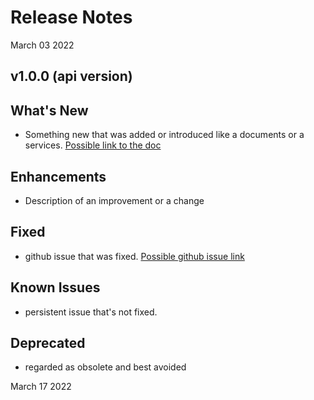 # Release Notes

March 03 2022

## v1.0.0 (api version)

## What's New

- Something new that was added or introduced like a documents or a services.  [Possible link to the doc](?path=/docs/getting-started.md)


## Enhancements

- Description of an improvement or a change

## Fixed

- github issue that was fixed. [Possible github issue link ](https://github.com/Fiserv/Support/issues)


## Known Issues

- persistent issue that's not fixed.

## Deprecated

- regarded as obsolete and best avoided


March 17 2022
